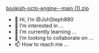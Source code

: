 [bookish-octo-engine--main (1).zip](https://github.com/JohSteph890/JohSteph890/files/9792936/bookish-octo-engine--main.1.zip)
- 👋 Hi, I’m @JohSteph890
- 👀 I’m interested in ...
- 🌱 I’m currently learning ...
- 💞️ I’m looking to collaborate on ...
- 📫 How to reach me ...

<!---
JohSteph890/JohSteph890 is a ✨ special ✨ repository because its `README.md` (this file) appears on your GitHub profile.
You can click the Preview link to take a look at your changes.
--->
